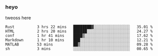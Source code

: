 ### heyo
tweoss here

<!--START_SECTION:waka-->

```text
Rust          3 hrs 22 mins   ████████▓░░░░░░░░░░░░░░░░   35.01 %
HTML          2 hrs 20 mins   ██████░░░░░░░░░░░░░░░░░░░   24.27 %
conf          1 hr 41 mins    ████▒░░░░░░░░░░░░░░░░░░░░   17.62 %
Markdown      1 hr 10 mins    ███░░░░░░░░░░░░░░░░░░░░░░   12.21 %
MATLAB        53 mins         ██▒░░░░░░░░░░░░░░░░░░░░░░   09.28 %
sh            3 mins          ░░░░░░░░░░░░░░░░░░░░░░░░░   00.65 %
```

<!--END_SECTION:waka-->

<!--
**Tweoss/tweoss** is a ✨ _special_ ✨ repository because its `README.md` (this file) appears on your GitHub profile.

Here are some ideas to get you started:

- 🔭 I’m currently working on ...
- 🌱 I’m currently learning ...
- 👯 I’m looking to collaborate on ...
- 🤔 I’m looking for help with ...
- 💬 Ask me about ...
- 📫 How to reach me: ...
- 😄 Pronouns: ...
- ⚡ Fun fact: ...
-->
